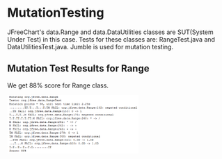 # MutationTesting

JFreeChart's data.Range and data.DataUtilities classes are SUT(System Under Test) in this case.
Tests for these classes are: RangeTest.java and DataUtilitiesTest.java. Jumble is used for mutation testing.

Mutation Test Results for Range 
------

We get 88% score for Range class.
 

<img src="https://github.com/tugba2/MutationTesting/blob/master/resources/range_output.png" width="60%" height="60%">



